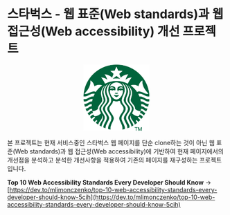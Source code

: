 # 스타벅스 - 웹 표준(Web standards)과 웹 접근성(Web accessibility) 개선 프로젝트

<div align="center">
    <img src="./img/210406_starbucks_logo.png" alt="스타벅스 로고" width="30%" height="30%">
</div>

본 프로젝트는 현재 서비스중인 스타벅스 웹 페이지를 단순 clone하는 것이 아닌 웹 표준(Web standards)과 웹 접근성(Web accessibility)에 기반하여 현재 페이지에서의 개선점을 분석하고 분석한 개선사항을 적용하여 기존의 페이지를 재구성하는 프로젝트입니다.

**Top 10 Web Accessibility Standards Every Developer Should Know**
→ [https://dev.to/mlimonczenko/top-10-web-accessibility-standards-every-developer-should-know-5cih](https://dev.to/mlimonczenko/top-10-web-accessibility-standards-every-developer-should-know-5cih)

